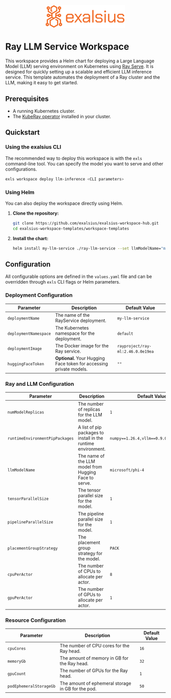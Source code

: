 <p align="center"><img src="../../docs/img/logo_banner.png" alt="exalsius banner" width="250"></p>

# Ray LLM Service Workspace

This workspace provides a Helm chart for deploying a Large Language Model (LLM) serving environment on Kubernetes using [Ray Serve](https://docs.ray.io/en/latest/serve/index.html). 
It is designed for quickly setting up a scalable and efficient LLM inference service. 
This template automates the deployment of a Ray cluster and the LLM, making it easy to get started.

## Prerequisites

- A running Kubernetes cluster.
- The [KubeRay operator](https://github.com/ray-project/kuberay) installed in your cluster.

## Quickstart

### Using the exalsius CLI

The recommended way to deploy this workspace is with the `exls` command-line tool. You can specify the model you want to serve and other configurations.

```sh
exls workspace deploy llm-inference <CLI parameters>
```

### Using Helm

You can also deploy the workspace directly using Helm.

1.  **Clone the repository:**
    ```sh
    git clone https://github.com/exalsius/exalsius-workspace-hub.git
    cd exalsius-workspace-templates/workspace-templates
    ```

2.  **Install the chart:**
    ```sh
    helm install my-llm-service ./ray-llm-service --set llmModelName="mistralai/Mistral-7B-v0.1" --set huggingFaceToken=<your-hf-token>
    ```

## Configuration

All configurable options are defined in the `values.yaml` file and can be overridden through `exls` CLI flags or Helm parameters.

### Deployment Configuration

| Parameter             | Description                                                            | Default Value                   |
| --------------------- | ---------------------------------------------------------------------- | ------------------------------- |
| `deploymentName`      | The name of the RayService deployment.                                 | `my-llm-service`                |
| `deploymentNamespace` | The Kubernetes namespace for the deployment.                           | `default`                       |
| `deploymentImage`     | The Docker image for the Ray service.                                  | `rayproject/ray-ml:2.46.0.0e19ea` |
| `huggingFaceToken`    | **Optional.** Your Hugging Face token for accessing private models.    | `""`                            |

### Ray and LLM Configuration

| Parameter                         | Description                                                          | Default Value                             |
| --------------------------------- | -------------------------------------------------------------------- | ----------------------------------------- |
| `numModelReplicas`                | The number of replicas for the LLM model.                            | `1`                                       |
| `runtimeEnvironmentPipPackages`   | A list of pip packages to install in the runtime environment.        | `numpy==1.26.4,vllm==0.9.0,ray==2.46.0`     |
| `llmModelName`                    | The name of the LLM model from Hugging Face to serve.                | `microsoft/phi-4`                         |
| `tensorParallelSize`              | The tensor parallel size for the model.                              | `1`                                       |
| `pipelineParallelSize`            | The pipeline parallel size for the model.                            | `1`                                       |
| `placementGroupStrategy`          | The placement group strategy for the model.                          | `PACK`                                    |
| `cpuPerActor`                     | The number of CPUs to allocate per actor.                            | `8`                                       |
| `gpuPerActor`                     | The number of GPUs to allocate per actor.                            | `1`                                       |

### Resource Configuration

| Parameter             | Description                                       | Default Value |
| --------------------- | ------------------------------------------------- | ------------- |
| `cpuCores`            | The number of CPU cores for the Ray head.         | `16`          |
| `memoryGb`            | The amount of memory in GB for the Ray head.      | `32`          |
| `gpuCount`            | The number of GPUs for the Ray head.              | `1`           |
| `podEphemeralStorageGb` | The amount of ephemeral storage in GB for the pod. | `50`          |
